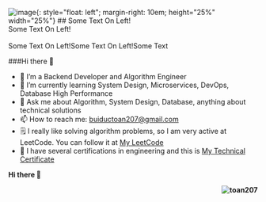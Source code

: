 
![image](https://komarev.com/ghpvc/?username=toan207&label=Profile%20views&color=0e75b6&style=flat){: style="float: left"; margin-right: 10em; height="25%" width="25%"} ## Some Text On Left!<br>Some Text On Left!<br><br>Some Text On Left!Some Text On Left!Some Text


###Hi there 👋

- 🔭 I’m a Backend Developer and Algorithm Engineer
- 🌱 I’m currently learning System Design, Microservices, DevOps, Database High Performance
- 💬 Ask me about Algorithm, System Design, Database, anything about technical solutions
- 📫 How to reach me: buiductoan207@gmail.com
- 🗒 I really like solving algorithm problems, so I am very active at LeetCode. You can follow it at [My LeetCode](https://leetcode.com/u/toan207/)
- 🏅 I have several certifications in engineering and this is [My Technical Certificate](https://github.com/toan207/My-Certificate)

<p align="left"> <b>Hi there<b> 👋</p>
<img style="float: right;" src="https://komarev.com/ghpvc/?username=toan207&label=Profile%20views&color=0e75b6&style=flat" alt="toan207" > 
